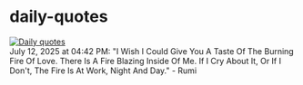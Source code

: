 # daily-quotes
[![Daily quotes](https://github.com/ceepu8/daily-quotes/actions/workflows/daily-quote.yml/badge.svg)](https://github.com/ceepu8/daily-quotes/actions/workflows/daily-quote.yml)<br/>
July 12, 2025 at 04:42 PM: "I Wish I Could Give You A Taste Of The Burning Fire Of Love. There Is A Fire Blazing Inside Of Me. If I Cry About It, Or If I Don't, The Fire Is At Work, Night And Day." - Rumi
